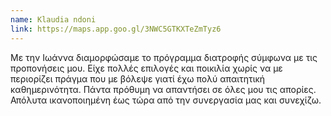 ```yaml
---
name: Klaudia ndoni
link: https://maps.app.goo.gl/3NWC5GTKXTeZmTyz6
---
```


Με την Ιωάννα διαμορφώσαμε το πρόγραμμα διατροφής σύμφωνα με τις προπονήσεις μου. Είχε πολλές επιλογές και ποικιλία χωρίς να με περιορίζει πράγμα που με βόλεψε γιατί έχω πολύ απαιτητική καθημερινότητα. Πάντα πρόθυμη να απαντήσει σε όλες μου τις απορίες. Απόλυτα ικανοποιημένη έως τώρα από την συνεργασία μας και συνεχίζω.